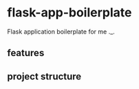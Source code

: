 # flask-app-boilerplate
Flask application boilerplate for me ._.

## features

## project structure
